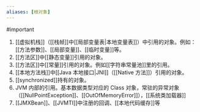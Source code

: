 ```yaml
---
aliases: [根对象]
---
```


#important 

1. [[虚拟机栈]]（[[栈帧]]中[[局部变量表|本地变量表]]）中引用的对象。例如：[[方法参数]]、[[局部变量]]、[[临时变量]]等。
2. [[方法区]]中[[静态变量]]引用的对象。
3. [[方法区]]中[[常量]]引用的对象。例如[[字符串常量池]]里的引用。
4. [[本地方法栈]]中[[Java 本地接口|JNI]]（[[Native 方法]]）引用的对象。
5. [[synchronized]]持有的对象。
6. JVM 内部的引用。基本数据类型对应的 Class 对象，常驻的异常对象（[[NullPointException]]、[[OutOfMemoryError]]），[[系统类加载器]]
7. [[JMXBean]]、[[JVMTI]]中注册的回调、[[本地代码缓存]]等

